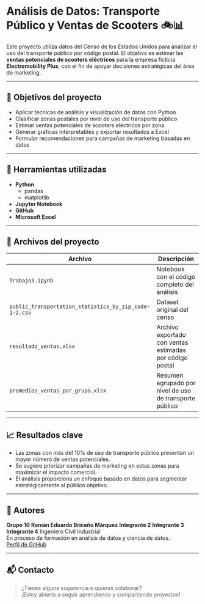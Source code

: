 # Análisis de Datos: Transporte Público y Ventas de Scooters 🚲📊

Este proyecto utiliza datos del Censo de los Estados Unidos para analizar el uso del transporte público por código postal. El objetivo es estimar las **ventas potenciales de scooters eléctricos** para la empresa ficticia **Electromobility Plus**, con el fin de apoyar decisiones estratégicas del área de marketing.

---

## 📌 Objetivos del proyecto

- Aplicar técnicas de análisis y visualización de datos con Python
- Clasificar zonas postales por nivel de uso del transporte público
- Estimar ventas potenciales de scooters eléctricos por zona
- Generar gráficas interpretables y exportar resultados a Excel
- Formular recomendaciones para campañas de marketing basadas en datos

---

## 🧠 Herramientas utilizadas

- **Python**
  - pandas
  - matplotlib
- **Jupyter Notebook**
- **GitHub**
- **Microsoft Excel**

---

## 📁 Archivos del proyecto

| Archivo | Descripción |
|--------|-------------|
| `Trabajo3.ipynb` | Notebook con el código completo del análisis |
| `public_transportation_statistics_by_zip_code-1-2.csv` | Dataset original del censo |
| `resultado_ventas.xlsx` | Archivo exportado con ventas estimadas por código postal |
| `promedios_ventas_por_grupo.xlsx` | Resumen agrupado por nivel de uso de transporte público |

---

## 📈 Resultados clave

- Las zonas con más del 10% de uso de transporte público presentan un mayor número de ventas potenciales.
- Se sugiere priorizar campañas de marketing en estas zonas para maximizar el impacto comercial.
- El análisis proporciona un enfoque basado en datos para segmentar estratégicamente al público objetivo.

---

## 👤 Autores

**Grupo 10**
**Román Eduardo Briceño Márquez**
**Integrante 2**
**Integrante 3**
**Integrante 4**
Ingeniero Civil Industrial  
En proceso de formación en análisis de datos y ciencia de datos.  
[Perfil de GitHub](https://github.com/Romanbriceno)

---

## 📬 Contacto

> ¿Tienes alguna sugerencia o quieres colaborar?  
> ¡Estoy abierto a seguir aprendiendo y compartiendo proyectos!
